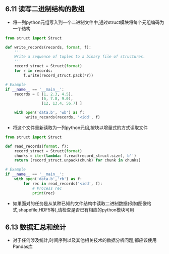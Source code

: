 ## 6.11 读写二进制结构的数组 ##
* 将一列python元组写入到一个二进制文件中,通过struct模块将每个元组编码为一个结构
```python
from struct import Struct

def write_records(records, format, f):
    '''
    Write a sequence of tuples to a binary file of structures.
    '''
    record_struct = Struct(format)
    for r in records:
        f.write(record_struct.pack(*r))

# Example
if __name__ == '__main__':
    records = [ (1, 2.3, 4.5),
                (6, 7.8, 9.0),
                (12, 13.4, 56.7) ]

    with open('data.b', 'wb') as f:
         write_records(records, '<idd', f)
```
* 将这个文件重新读取为一列python元组,按块以增量式的方式读取文件
```python
from struct import Struct

def read_records(format, f):
    record_struct = Struct(format)
    chunks = iter(lambda: f.read(record_struct.size), b'')
    return (record_struct.unpack(chunk) for chunk in chunks)

# Example
if __name__ == '__main__':
    with open('data.b','rb') as f:
        for rec in read_records('<idd', f):
            # Process rec
            print(rec)

```
* 如果面对的任务是从某种已知的文件结构中读取二进制数据(例如图像格式,shapefile,HDF5等),请检查是否已有相应的python模块可用
## 6.13 数据汇总和统计 ##
* 对于任何涉及统计,时间序列以及其他相关技术的数据分析问题,都应该使用Pandas库
